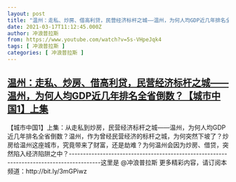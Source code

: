 ```yaml
---
layout: post
title: "温州：走私、炒房、借高利贷，民营经济标杆之城——温州，为何人均GDP近几年排名全省倒数？【城市中国1】上集"
date: 2021-03-17T11:12:45.000Z
author: 冲浪普拉斯
from: https://www.youtube.com/watch?v=5s-VHpeJqk4
tags: [ 冲浪普拉斯 ]
categories: [ 冲浪普拉斯 ]
---
```

<!--1615979565000-->
[温州：走私、炒房、借高利贷，民营经济标杆之城——温州，为何人均GDP近几年排名全省倒数？【城市中国1】上集](https://www.youtube.com/watch?v=5s-VHpeJqk4)
------

<div>
【城市中国1】上集：从走私到炒房，民营经济标杆之城——温州，为何人均GDP近几年排名全省倒数？温州，作为曾经民营经济的标杆之城，为何突然下坡了？炒房给温州这座城市，究竟带来了财富，还是劫难？为何温州会因为炒房、借贷，突然陷入经济陷阱之中？-----------------------------------------------------------------------------------------这里是 @冲浪普拉斯    更多精彩内容，请订阅本频道：http://bit.ly/3mGPiwz
</div>
